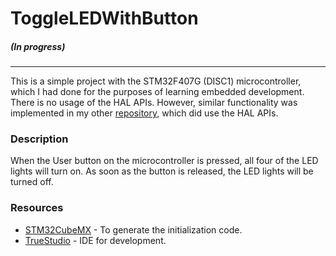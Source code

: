 # ToggleLEDWithButton
##### (In progress)
---------------------
This is a simple project with the STM32F407G (DISC1) microcontroller, which I had done for the purposes of learning embedded development. 
There is no usage of the HAL APIs. However, similar functionality was implemented in my other [repository](https://github.com/jaygazula27/ToggleLEDWithButton), which did use the HAL APIs.

### Description
When the User button on the microcontroller is pressed, all four of the LED lights will turn on. As soon as the button is released, the LED lights will be turned off.

### Resources
- [STM32CubeMX](http://www.st.com/en/development-tools/stm32cubemx.html) - To generate the initialization code.
- [TrueStudio](https://atollic.com/truestudio/) - IDE for development.

